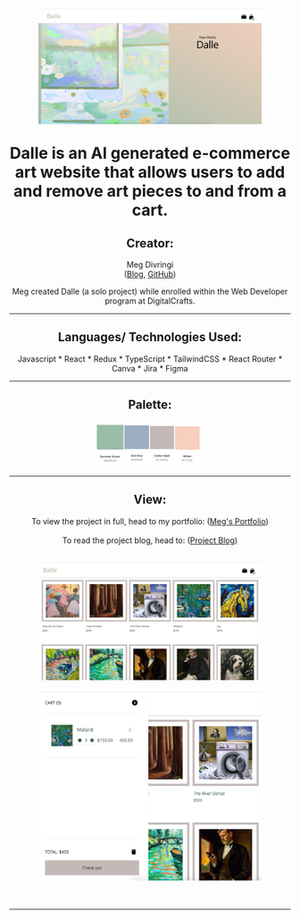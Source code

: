 <h1 align="center"> 
<img width="400" height="auto" src="vite-react-project/public/FrontPage.png" alt="">

Dalle is an AI generated e-commerce art website that allows users to add and remove art pieces to and from a cart.

</h1>

<h2 align="center">Creator:</h2>
<p align="center">
Meg Divringi 
<br>
(<a href="https://dev.to/megdiv">Blog</a>, <a href="https://github.com/Meg-Div">GitHub</a>)
</p>
<p align="center">Meg created Dalle (a solo project) while enrolled within the Web Developer program at DigitalCrafts. </p>

---

<h2 align="center">Languages/ Technologies Used:</h2>
<p align="center">
Javascript
* React
* Redux
* TypeScript
* TailwindCSS
* React Router
* Canva
* Jira
* Figma

</p>

---

<h2 align="center">Palette:</h2>
<p align="center">
<img width="200" height="auto" src="vite-react-project/public/Color_Palette.png" alt="">
</p>

---

<h2 align="center">View:</h2>
<p align="center">
To view the project in full, head to my portfolio: (<a href="https://meg-div.github.io/">Meg's Portfolio</a>)
<br><br>
To read the project blog, head to: (<a href="https://dev.to/megdiv/dalle-14ca">Project Blog</a>)
<br><br>

<center>
<img width="400" height="auto" src="vite-react-project/public/Collection.png" alt="">
<br>
<br>
<img width="400" height="auto" src="vite-react-project/public/Cart.png" alt="">
</center>
<br>
<br>

---
